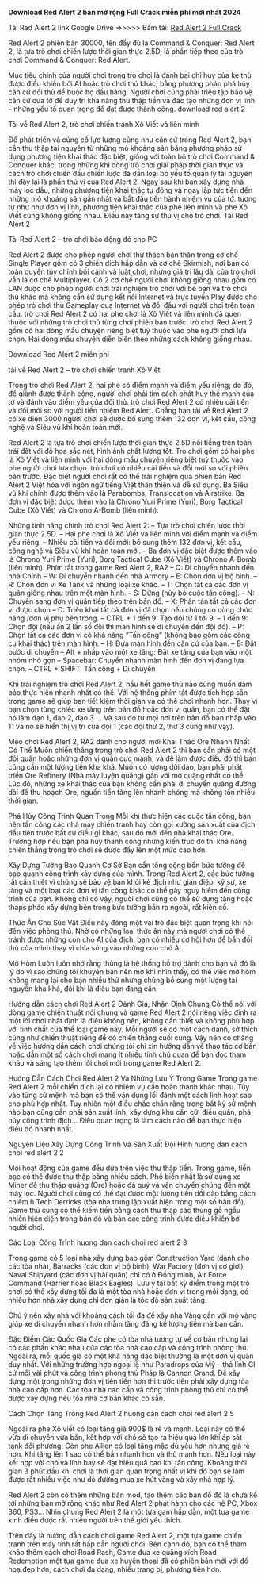 **Download Red Alert 2 bản mở rộng Full Crack miễn phí mới nhất 2024**

Tải Red Alert 2 link Google Drive
=>>>>> Bấm tải: [Red Alert 2 Full Crack](https://blogdevelopers-my.sharepoint.com/:u:/g/personal/latrongnhon_blogdevelopers_onmicrosoft_com/EUsG3tpXd4FPlNbhH9g8Fl4BTuwuXdQ1J0OOJfztBgLfng?e=YHY81N&download=1)

Red Alert 2 phiên bản 30000, tên đầy đủ là Command & Conquer: Red Alert 2, là tựa trò chơi chiến lược thời gian thực 2.5D, là phần tiếp theo của trò chơi Command & Conquer: Red Alert.

Mục tiêu chính của người chơi trong trò chơi là đánh bại chỉ huy của kẻ thù được điều khiển bởi AI hoặc trò chơi thủ khác, bằng phương pháp phá hủy căn cứ đối thủ để buộc họ đầu hàng. Người chơi cũng phải triệu tập bảo vệ căn cứ của tớ để duy trì khả năng thu thập tiền và đào tạo những đơn vị lính – những yếu tố quan trọng để đạt được thành công.
download red alert 2

Tải về Red Alert 2, trò chơi chiến tranh Xô Viết và liên minh

Để phát triển và củng cố lực lượng cũng như căn cứ trong Red Alert 2, bạn cần thu thập tài nguyên từ những mỏ khoáng sản bằng phương pháp sử dụng phương tiện khai thác đặc biệt, giống với toàn bộ trò chơi Command & Conquer khác. trong những khi dòng trò chơi giải pháp thời gian thực và cách trò chơi chiến đấu chiến lược đã dần loại bỏ yếu tố quản lý tài nguyên thì đây lại là phần thú vị của Red Alert 2. Ngay sau khi bạn xây dựng nhà máy lọc dầu, những phương tiện khai thác tự động và ngay lập tức tiến đến những mỏ khoáng sản gần nhất và bắt đầu tiến hành nhiệm vụ của tớ. tương tự như như đơn vị lính, phương tiện khai thác của phe liên minh và phe Xô Viết cũng không giống nhau. Điều này tăng sự thú vị cho trò chơi.
Tải Red Alert 2

Tải Red Alert 2 – trò chơi báo động đỏ cho PC

Red Alert 2 được cho phép người chơi thử thách bản thân trong cơ chế Single Player gồm có 3 chiến dịch hấp dẫn và cơ chế Skirmish, nơi bạn có toàn quyền tùy chỉnh bối cảnh và luật chơi, nhưng giá trị lâu dài của trò chơi vẫn là cơ chế Multiplayer. Có 2 cơ chế người chơi không giống nhau gồm có LAN được cho phép người chơi trải nghiệm trò chơi với bè bạn và trò chơi thủ khác mà không cần sử dụng kết nối Internet và trực tuyến Play được cho phép trò chơi thủ Gameplay qua Internet và đối đầu với người chơi trên toàn cầu.
trò chơi Red Alert 2 có hai phe chơi là Xô Viết và liên minh đã quen thuộc với những trò chơi thủ từng chơi phiên bản trước. trò chơi Red Alert 2 gồm có hai dòng mẩu chuyện riêng biệt tuỳ thuộc vào phe người chơi lựa chọn. Hai dòng mẩu chuyện diễn biến theo những cách không giống nhau.

Download Red Alert 2 miễn phí

tải về Red Alert 2 – trò chơi chiến tranh Xô Viết

Trong trò chơi Red Alert 2, hai phe có điểm mạnh và điểm yếu riêng; do đó, để giành được thành công, người chơi phải tìm cách phát huy thế mạnh của tớ và đánh vào điểm yếu của đối thủ. trò chơi Red Alert 2 có nhiều cải tiến và đổi mới so với người tiền nhiệm Red Alert. Chẳng hạn tải về Red Alert 2 có xe điện 3000 người chơi sẽ được bổ sung thêm 132 đơn vị, kết cấu, công nghệ và Siêu vũ khí hoàn toàn mới.

Red Alert 2 là tựa trò chơi chiến lược thời gian thực 2.5D nổi tiếng trên toàn trái đất với đồ hoạ sắc nét, hình ảnh chất lượng tốt. Trò chơi gồm có hai phe là Xô Viết và liên minh với hai dòng mẩu chuyện riêng biệt tuỳ thuộc vào phe người chơi lựa chọn. trò chơi có nhiều cải tiến và đổi mới so với phiên bản trước. Đặc biệt người chơi rất có thể trải nghiệm qua phiên bản Red Alert 2 Việt hóa với ngôn ngữ tiếng Việt thân thiện và dễ sử dụng.
Ba Siêu vũ khí chính được thêm vào là Parabombs, Translocation và Airstrike. Ba đơn vị đặc biệt được thêm vào là Chrono Yuri Prime (Yuri), Borg Tactical Cube (Xô Viết) và Chrono A-Bomb (liên minh).

Những tính năng chính trò chơi Red Alert 2:
– Tựa trò chơi chiến lược thời gian thực 2.5D.
– Hai phe chơi là Xô Viết và liên minh với điểm mạnh và điểm yếu riêng.
– Nhiều cải tiến và đổi mới: bổ sung thêm 132 đơn vị, kết cấu, công nghệ và Siêu vũ khí hoàn toàn mới.
– Ba đơn vị đặc biệt được thêm vào là Chrono Yuri Prime (Yuri), Borg Tactical Cube (Xô Viết) và Chrono A-Bomb (liên minh).
Phím tắt trong game Red Alert 2, RA2
– Q: Di chuyển nhanh đến nhà Chính
– W: Di chuyển nhanh đến nhà Armory
– E: Chọn đơn vị bộ binh.
– R: Chọn đơn vị Xe Tank và những loại xe khác.
– T: Chọn tất cả các đơn vị quân giống nhau trên một màn hình.
– S: Dừng (hủy bỏ cuộc tấn công).
– N: Chuyển sang đơn vị quân tiếp theo trên bản đồ.
– X: Phân tán tất cả các đơn vị được chọn
– D: Triển khai tất cả đơn vị đã chọn nếu chúng có cùng chức năng /đơn vị phụ bên trong.
– CTRL + 1 đến 9: Tạo đội từ 1 tới 9.
– 1 đến 9: Chọn đội (nếu ấn 2 lần số đội thì màn hình sẽ di chuyển đến đội đó).
– P: Chọn tất cả các đơn vị có khả năng “Tấn công” (không bao gồm các công cụ khai thác) trên màn hình.
– H: Đưa màn hình đến căn cứ của bạn.
– B: Đặt bước di chuyển
– Alt + nhấp vào một xe tăng: Đặt xe tăng của bạn vào một nhóm nhỏ gọn
– Spacebar: Chuyển nhanh màn hình đến đơn vị đang lựa chọn.
– CTRL + SHIFT: Tấn công + Di chuyển

Khi trải nghiệm trò chơi Red Alert 2, hầu hết game thủ nào cũng muốn đảm bảo thực hiện nhanh nhất có thể. Với hệ thống phím tắt được tích hợp sẵn trong game sẽ giúp bạn tiết kiệm thời gian và có thể chơi nhanh hơn. Thay vì bạn chọn từng chiếc xe tăng trên bản đồ hoặc đơn vị quân, bạn có thể đặt nó làm đạo 1, đạo 2, đạo 3 … Và sau đó từ mọi nơi trên bản đồ bạn nhấp vào 11 và nó sẽ hiển thị vị trí của đội 1 (các đội thứ 2, thứ 3 cũng như vậy).

Mẹo chơi Red Alert 2, RA2 dành cho người mới
Khai Thác Ore Nhanh Nhất Có Thể
Muốn chiến thắng trong trò chơi Red Alert 2 thì bạn cần phải có một đội quân hoặc những đơn vị quân cực mạnh, và để làm được điều đó thì bạn cũng cần một lượng tiền kha khá. Muốn có lượng dồi dào, bạn phải phát triển Ore Refinery (Nhà máy luyện quặng) gần với mở quặng nhất có thể. Lúc đó, những xe khái thác của bạn không cần phải di chuyển quãng đường dài để thu hoạch Ore, nguồn tiền tăng lên nhanh chóng mà không tồn nhiều thời gian.

Phá Hủy Công Trình Quan Trọng
Mỗi khi thực hiện các cuộc tấn công, bạn nên tấn công các nhà máy chiến tranh hay còn gọi xưởng sản xuất của địch đầu tiên trước bất cứ điều gì khác, sau đó mới đến nhà khai thác Ore. Trường hợp nếu bạn phá hủy thành công những kiến trúc đó thì khả năng chiến thắng trong trò chơi sẽ được đẩy lên một mức cao hơn.

Xây Dựng Tường Bao Quanh Cơ Sở
Bạn cần tổng cộng bốn bức tường để bao quanh công trình xây dựng của mình. Trong Red Alert 2, các bức tường rất cần thiết vì chúng sẽ bảo vệ bạn khỏi kẻ địch như gián điệp, kỹ sư, xe tăng và một loạt các đơn vị tấn công khác có thể gây nguy hiểm đến công trình của bạn. Không chỉ có vậy, người chơi cũng có thể sử dụng tăng hoặc thaps pháo xây dựng bên trong bức tướng bắn ra ngoài, rất kiên cố.

Thức Ăn Cho Súc Vật
Điều này đóng một vai trò đặc biệt quan trọng khi nói đến việc phòng thủ. Nhờ có những loại thức ăn này mà người chơi có thể tránh được những con chó AI của địch, bạn có nhiều cơ hội hơn để bắn đối thủ của mình thay vì chĩa súng vào những con chó AI.

Mở Hòm
Luôn luôn nhớ rằng thùng là hệ thống hỗ trợ dành cho bạn và đó là lý do vì sao chúng tôi khuyên bạn nên mở khi nhìn thấy, có thể việc mở hòm không mang lại cho bạn nhiều thứ nhưng chúng bổ sung một lượng tài nguyên kha khá, đôi khi là điều bạn đang cần.

Hướng dẫn cách chơi Red Alert 2
Đánh Giá, Nhận Định Chung
Có thể nói với dòng game chiến thuật nói chung và game Red Alert 2 nói riêng việc định ra một lối chơi nhất định là điều không nên, không cần thiết và không phù hợp với tính chất của thể loại game này. Mỗi người sẽ có một cách đánh, sở thích cũng như chiến thuật riêng để có chiến thắng cuối cùng. Vậy nên có chăng về việc hướng dẫn cách chơi chúng tôi chỉ xin hướng dẫn về thao tác cơ bản hoặc dẫn một số cách chơi mang ít nhiều tính chủ quan để bạn đọc tham khảo và sáng tạo thêm lối chơi mới trong game Red Alert 2.

Hướng Dẫn Cách Chơi Red Alert 2 Và Những Lưu Ý Trong Game
Trong game Red Alert 2 mỗi chiến dịch lại có nhiệm vụ cần hoàn thành khác nhau. Tùy vào từng sứ mệnh mà bạn có thể vận dụng lối đánh một cách linh hoạt sao cho phù hợp nhất. Tuy nhiên một điều chắc chắn rằng trong bất kỳ sứ mệnh nào bạn cũng cần phải sản xuất lính, xây dựng khu căn cứ, điều quân, phá hủy công trình địch… Điều quan trọng là làm cách nào để bạn thực hiện điều đó nhanh nhất.

Nguyên Liệu Xây Dựng Công Trình Và Sản Xuất Đội Hình
huong dan cach choi red alert 2 2

Mọi hoạt động của game đều dựa trên việc thu thập tiền. Trong game, tiền bạc có thể được thu thập bằng nhiều cách. Phổ biến nhất là sử dụng xe Miner để thu thập quặng (Ore) hoặc đá quý và vận chuyển chúng đến một máy lọc. Người chơi cũng có thể đạt được một lượng tiền dồi dào bằng cách chiếm h Tech Derricks (tòa nhà trung lập xuất hiện trong một số bản đồ). Game thủ cũng có thể kiếm tiền bằng cách thu thập các thùng gỗ ngẫu nhiên hiện diện trong bản đồ và bán các công trình được điều khiển bởi người chơi.

Các Loại Công Trình
huong dan cach choi red alert 2 3

Trong game có 5 loại nhà xây dựng bao gồm Construction Yard (dành cho các tòa nhà), Barracks (các đơn vị bộ binh), War Factory (đơn vị cơ giới), Naval Shipyard (các đơn vị hải quân) chỉ có ở Đồng minh, Air Force Command (Harrier hoặc Black Eagles). Lưu ý tại bất kỳ điểm trong một trò chơi có thể xây dựng tối đa là một tòa nhà hoặc đơn vị trong mỗi dạng, có nhiều hơn nhà xây dựng chỉ đơn giản là tốc độ sản xuất tăng.

Chú ý nên xây nhà với khoảng cách tối đa để xây nhà Vàng gần với mỏ vàng giúp xe di chuyển nhanh hơn nhằm tăng đáng kể lượng tiền mà bạn cần.

Đặc Điểm Các Quốc Gia
Các phe có tòa nhà tương tự về cơ bản nhưng lại có các phần khác nhau của các tòa nhà cao cấp và công trình phòng thủ. Ngoài ra, mỗi quốc gia có một khả năng đặc biệt thường là một đơn vị quân duy nhất. Với những trường hợp ngoại lệ như Paradrops của Mỹ – thả lính GI cứ mỗi vài phút và công trình phòng thủ Pháp là Cannon Grand. Để xây dựng một trong những đơn vị tiên tiến hơn thì trước tiên phải xây dựng tòa nhà cao cấp hơn. Các tòa nhà cao cấp và công trình phòng thủ chỉ có thể được xây dựng nếu tòa nhà cơ bản khác có sẵn.

Cách Chọn Tăng Trong Red Alert 2
huong dan cach choi red alert 2 5

Ngoài ra phe Xô viết có loại tăng giá 900$ là rẻ và mạnh. Loại này có thể vừa di chuyển vừa bắn, kết hợp với chó sẽ tạo ra hiệu quả lớn khi áp sát tank đối phương. Còn phe Ailien có loại tăng mặc dù yếu hơn nhưng giá rẻ hơn. Khi tăng lên 1 sao có thể bắn nhanh hơn và thủ mạnh hơn. Nếu loại này kết hợp với chó và lính bay sẽ đạt hiệu quả cao khi tấn công. Khoảng thời gian 3 phút đầu khi chơi là thời gian quan trọng nhất vì khi đó bạn sẽ làm được rất nhiều việc như dò đường mua xe hút vàng và xây nhà hợp lý.

Red Alert 2 còn có thêm những bản mod, tạo thêm các bản đồ đó là chưa kể tới những bản mở rộng khác như Red Alert 2 phát hành cho các hệ PC, Xbox 360, PS3… Nhìn chung Red Alert 2 là một tựa gam hấp dẫn, một tựa game kinh điển được rất nhiều người trên thế giới yêu thích.

Trên đây là hướng dẫn cách chơi game Red Alert 2, một tựa game chiến tranh trên máy tính rất hấp dẫn người chơi. Bên cạnh đó, bạn có thể tham khảo thêm cách chơi Road Rash, Game đua xe quăng xích Road Redemption một tựa game đua xe huyền thoại đã có phiên bản mới với đồ hoạ đẹp hơn, cách chơi đa dạng, nhiều trang bị, phương tiện hơn.
